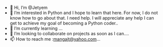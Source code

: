 - 👋 Hi, I’m @Jetyem
- 👀 I’m interested in Python and I hope to learn that here. For now, I do not know how to go about that. I need help. I will appreciate any help I can get to achieve my goal of becoming a Python coder..
- 🌱 I’m currently learning ...
- 💞️ I’m looking to collaborate on projects as soon as I can....
- 📫 How to reach me :mangajt@yahoo.com...

<!---
Jetyem/Jetyem is a ✨ special ✨ repository because its `README.md` (this file) appears on your GitHub profile.
You can click the Preview link to take a look at your changes.
--->
